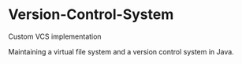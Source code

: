 # Version-Control-System
Custom VCS implementation

Maintaining a virtual file system and a version control system in Java.

